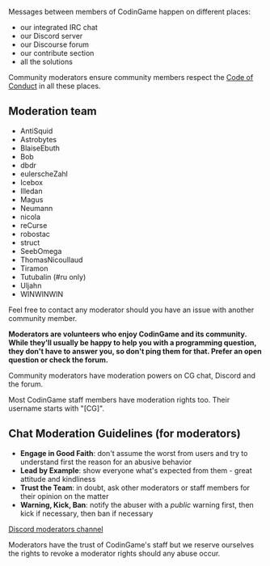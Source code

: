 Messages between members of CodinGame happen on different places:

- our integrated IRC chat
- our Discord server
- our Discourse forum
- our contribute section
- all the solutions

 Community moderators ensure community members respect the [Code of Conduct](/pages/contribute/coc.md) in all these places.

## Moderation team

- AntiSquid
- Astrobytes
- BlaiseEbuth
- Bob
- dbdr
- eulerscheZahl
- Icebox
- Illedan
- Magus
- Neumann
- nicola
- reCurse
- robostac
- struct
- SeebOmega
- ThomasNicoullaud
- Tiramon
- Tutubalin (#ru only)
- Uljahn
- WINWINWIN

Feel free to contact any moderator should you have an issue with another community member.

**Moderators are volunteers who enjoy CodinGame and its community. While they'll usually be happy to help you with a programming question, they don't have to answer you, so don't ping them for that. Prefer an open question or check the forum.**

Community moderators have moderation powers on CG chat, Discord and the forum. 

Most CodinGame staff members have moderation rights too. Their username starts with "[CG]".

## Chat Moderation Guidelines (for moderators)

- **Engage in Good Faith**: don't assume the worst from users and try to understand first the reason for an abusive behavior
- **Lead by Example**: show everyone what's expected from them - great attitude and kindliness
- **Trust the Team**: in doubt, ask other moderators or staff members for their opinion on the matter
- **Warning, Kick, Ban**: notify the abuser with a _public_ warning first, then kick if necessary, then ban if necessary

[Discord moderators channel](https://discord.gg/ytxmYWd)

Moderators have the trust of CodinGame's staff but we reserve ourselves the rights to revoke a moderator rights should any abuse occur.